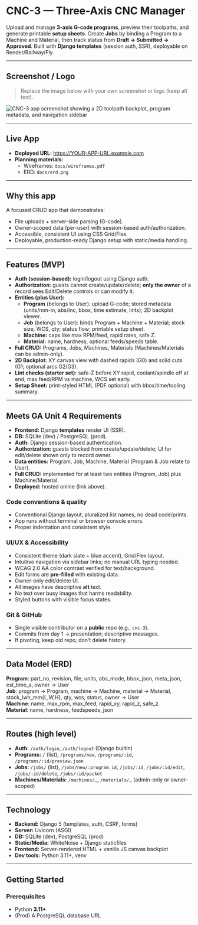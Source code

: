 # CNC-3 — Three-Axis CNC Manager

Upload and manage **3-axis G-code programs**, preview their toolpaths, and generate printable **setup sheets**. Create **Jobs** by binding a Program to a Machine and Material, then track status from **Draft → Submitted → Approved**. Built with **Django templates** (session auth, SSR), deployable on Render/Railway/Fly.

---

## Screenshot / Logo

> Replace the image below with your own screenshot or logo (keep alt text).

![CNC-3 app screenshot showing a 2D toolpath backplot, program metadata, and navigation sidebar](docs/screenshot.png)

---

## Live App

- **Deployed URL:** https://YOUR-APP-URL.example.com  
- **Planning materials:**  
  - Wireframes: `docs/wireframes.pdf`  
  - ERD: `docs/erd.png`

---

## Why this app

A focused CRUD app that demonstrates:
- File uploads + server-side parsing (G-code).
- Owner-scoped data (per-user) with session-based auth/authorization.
- Accessible, consistent UI using CSS Grid/Flex.
- Deployable, production-ready Django setup with static/media handling.

---

## Features (MVP)

- **Auth (session-based):** login/logout using Django auth.
- **Authorization:** guests cannot create/update/delete; **only the owner** of a record sees Edit/Delete controls or can modify it.
- **Entities (plus User):**
  - **Program** (belongs to User): upload G-code; stored metadata (units/mm-in, abs/inc, bbox, time estimate, lints); 2D backplot viewer.
  - **Job** (belongs to User): binds Program + Machine + Material; stock size, WCS, qty; status flow; printable setup sheet.
  - **Machine:** caps like max RPM/feed, rapid rates, safe Z.
  - **Material:** name, hardness, optional feeds/speeds table.
- **Full CRUD:** Programs, Jobs, Machines, Materials (Machines/Materials can be admin-only).
- **2D Backplot:** XY canvas view with dashed rapids (G0) and solid cuts (G1; optional arcs G2/G3).
- **Lint checks (starter set):** safe-Z before XY rapid, coolant/spindle off at end, max feed/RPM vs machine, WCS set early.
- **Setup Sheet:** print-styled HTML (PDF optional) with bbox/time/tooling summary.

---

## Meets GA Unit 4 Requirements

- **Frontend:** Django **templates** render UI (SSR).  
- **DB:** SQLite (dev) / PostgreSQL (prod).  
- **Auth:** Django session-based authentication.  
- **Authorization:** guests blocked from create/update/delete; UI for edit/delete shown only to record owner.  
- **Data entities:** Program, Job, Machine, Material (Program & Job relate to User).  
- **Full CRUD:** implemented for at least two entities (Program, Job) plus Machine/Material.  
- **Deployed:** hosted online (link above).  

### Code conventions & quality
- Conventional Django layout, pluralized list names, no dead code/prints.
- App runs without terminal or browser console errors.
- Proper indentation and consistent style.

### UI/UX & Accessibility
- Consistent theme (dark slate + blue accent), Grid/Flex layout.
- Intuitive navigation via sidebar links; no manual URL typing needed.
- WCAG 2.0 AA color contrast verified for text/background.
- Edit forms are **pre-filled** with existing data.
- Owner-only edit/delete UI.
- All images have descriptive **alt** text.
- No text over busy images that harms readability.
- Styled buttons with visible focus states.

### Git & GitHub
- Single visible contributor on a **public** repo (e.g., `cnc-3`).
- Commits from day 1 → presentation; descriptive messages.
- If pivoting, keep old repo; don’t delete history.

---

## Data Model (ERD)


**Program**: part_no, revision, file, units, abs_mode, bbox_json, meta_json, est_time_s, owner → User  
**Job**: program → Program, machine → Machine, material → Material, stock_lwh_mm{L,W,H}, qty, wcs, status, owner → User  
**Machine**: name, max_rpm, max_feed, rapid_xy, rapid_z, safe_z  
**Material**: name, hardness, feedspeeds_json

---

## Routes (high level)

- **Auth:** `/auth/login`, `/auth/logout` (Django builtin)
- **Programs:** `/` (list), `/programs/new`, `/programs/:id`, `/programs/:id/preview.json`
- **Jobs:** `/jobs/` (list), `/jobs/new/:program_id`, `/jobs/:id`, `/jobs/:id/edit`, `/jobs/:id/delete`, `/jobs/:id/packet`
- **Machines/Materials:** `/machines/…`, `/materials/…` (admin-only or owner-scoped)

---

## Technology

- **Backend:** Django 5 (templates, auth, CSRF, forms)
- **Server:** Uvicorn (ASGI)
- **DB:** SQLite (dev), PostgreSQL (prod)
- **Static/Media:** WhiteNoise + Django staticfiles
- **Frontend:** Server-rendered HTML + vanilla JS canvas backplot
- **Dev tools:** Python 3.11+, venv

---

## Getting Started

### Prerequisites
- Python **3.11+**
- (Prod) A PostgreSQL database URL
